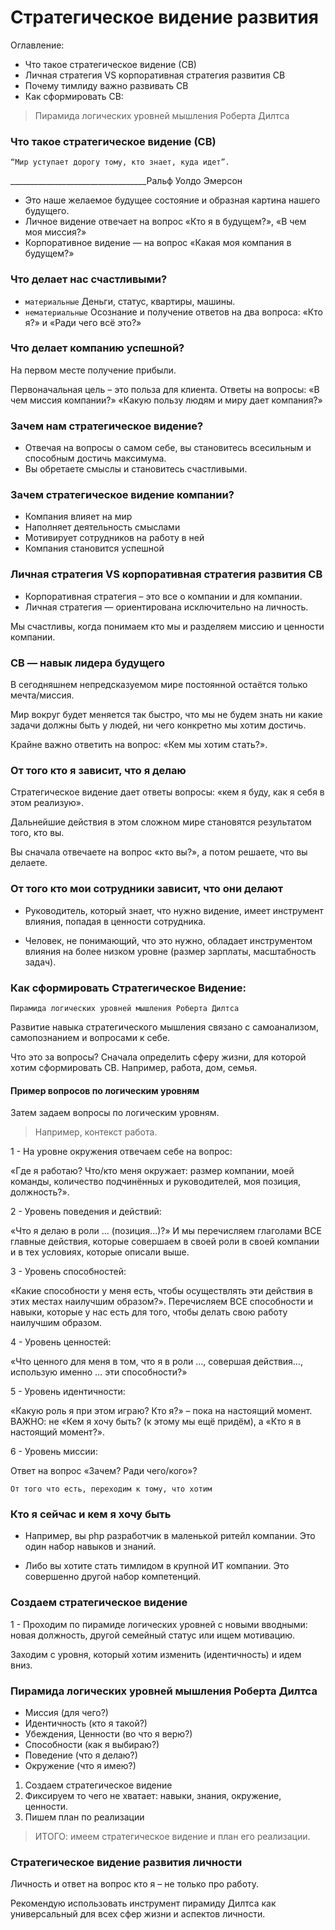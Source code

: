 # Стратегическое видение развития
Оглавление:
- Что такое стратегическое видение (СВ)
- Личная  стратегия VS корпоративная стратегия развития СВ 
- Почему тимлиду важно развивать СВ
- Как сформировать СВ:
> Пирамида логических уровней мышления Роберта Дилтса


### Что такое стратегическое видение (СВ)
`“Мир уступает дорогу тому, кто знает, куда идет”. `

__________________________________Ральф Уолдо Эмерсон 

- Это наше желаемое будущее состояние и образная картина нашего будущего.
- Личное видение отвечает на вопрос «Кто я в будущем?», «В чем моя миссия?»
- Корпоративное видение — на вопрос «Какая моя компания в будущем?»

### Что делает нас счастливыми?
- `материальные` Деньги, статус, квартиры, машины.
- `нематериальные` Осознание и получение ответов на два вопроса: «Кто я?» и «Ради чего всё это?»

### Что делает компанию успешной?
На первом месте получение прибыли. 

Первоначальная цель – это польза для клиента.
Ответы на вопросы: «В чем миссия компании?»
«Какую пользу людям и миру дает компания?»

### Зачем нам стратегическое видение?
- Отвечая на вопросы о самом себе, вы становитесь всесильным и способным достичь максимума.
- Вы обретаете смыслы и становитесь счастливыми.

### Зачем стратегическое видение компании?
- Компания влияет на мир
- Наполняет деятельность смыслами
- Мотивирует сотрудников на работу в ней
- Компания становится успешной

### Личная  стратегия VS корпоративная стратегия развития СВ 
- Корпоративная стратегия – это все о компании и для компании.
- Личная стратегия — ориентирована исключительно на личность.

Мы счастливы, когда понимаем кто мы и разделяем миссию и ценности компании.

### СВ — навык лидера будущего
В сегодняшнем непредсказуемом мире постоянной остаётся только мечта/миссия. 

Мир вокруг будет меняется так быстро, что мы не будем знать ни какие задачи должны быть у людей, ни чего конкретно мы хотим достичь. 

Крайне важно ответить на вопрос: «Кем мы хотим стать?». 

### От того кто я зависит, что я делаю
Стратегическое видение дает ответы вопросы: «кем я буду, как я себя в этом реализую». 

Дальнейшие действия в этом сложном мире становятся результатом того, кто вы. 

Вы сначала отвечаете на вопрос «кто вы?», а потом решаете, что вы делаете.

### От того кто мои сотрудники зависит, что они делают
- Руководитель, который знает, что нужно видение, имеет инструмент влияния, попадая в ценности сотрудника.

- Человек, не понимающий, что это нужно, обладает инструментом влияния на более низком уровне (размер зарплаты, масштабность задач).

### Как сформировать Стратегическое Видение:

`Пирамида логических уровней мышления Роберта Дилтса`

Развитие навыка стратегического мышления связано с самоанализом, самопознанием и вопросами к себе. 

Что это за вопросы?
Сначала определить сферу жизни, для которой хотим сформировать СВ. Например, работа, дом, семья. 

#### Пример вопросов по логическим уровням

Затем задаем вопросы по логическим уровням.

> Например, контекст работа.

1 - На уровне окружения отвечаем себе на вопрос:

 «Где я работаю? Что/кто меня окружает: размер компании, моей команды, количество подчинённых и руководителей, моя позиция, должность?».
 
2 - Уровень поведения и действий: 

«Что я делаю в роли … (позиция...)?» И мы перечисляем глаголами ВСЕ главные действия, которые совершаем в своей роли в своей компании и в тех условиях, которые описали выше.

3 - Уровень способностей:

 «Какие способности у меня есть, чтобы осуществлять эти действия в этих местах наилучшим образом?». Перечисляем ВСЕ способности и навыки, которые у нас есть для того, чтобы делать свою работу наилучшим образом.
 
 4 - Уровень ценностей:

 «Что ценного для меня в том, что я в роли …, совершая действия…, использую именно … эти способности?»
 
 5 - Уровень идентичности:

«Какую роль я при этом играю? Кто я?» – пока на настоящий момент. ВАЖНО: не «Кем я хочу быть? (к этому мы ещё придём), а «Кто я в настоящий момент?».

6 - Уровень миссии:

Ответ на вопрос «Зачем? Ради чего/кого»?

`От того что есть, переходим к тому, что хотим`

### Кто я сейчас и кем я хочу быть
- Например, вы php разработчик в маленькой ритейл компании.
Это один набор навыков и знаний.


- Либо вы хотите стать тимлидом в крупной ИТ компании.
Это совершенно другой набор компетенций.

### Создаем стратегическое видение
1 - Проходим по пирамиде логических уровней с новыми вводными: новая должность, другой семейный статус или ищем мотивацию.

Заходим с уровня, который хотим изменить (идентичность) и идем вниз.

### Пирамида логических уровней мышления Роберта Дилтса

- Миссия (для чего?)
- Идентичность (кто я такой?)
- Убеждения, Ценности (во что я верю?)
- Способности (как я выбираю?)
- Поведение (что я делаю?)
- Окружение (что я имею?)

1. Создаем стратегическое видение
2. Фиксируем то чего не хватает: навыки, знания, окружение, ценности.
3. Пишем план по реализации

> ИТОГО: имеем стратегическое видение и план его реализации.

### Стратегическое видение развития личности
Личность и ответ на вопрос кто я – не только про работу.

Рекомендую использовать инструмент пирамиду Дилтса как универсальный для всех сфер жизни и аспектов личности.

